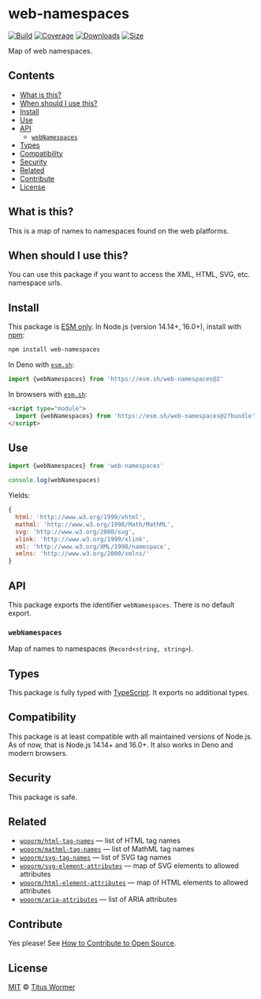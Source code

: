 # web-namespaces

[![Build][build-badge]][build]
[![Coverage][coverage-badge]][coverage]
[![Downloads][downloads-badge]][downloads]
[![Size][size-badge]][size]

Map of web namespaces.

## Contents

*   [What is this?](#what-is-this)
*   [When should I use this?](#when-should-i-use-this)
*   [Install](#install)
*   [Use](#use)
*   [API](#api)
    *   [`webNamespaces`](#webnamespaces)
*   [Types](#types)
*   [Compatibility](#compatibility)
*   [Security](#security)
*   [Related](#related)
*   [Contribute](#contribute)
*   [License](#license)

## What is this?

This is a map of names to namespaces found on the web platforms.

## When should I use this?

You can use this package if you want to access the XML, HTML, SVG, etc.
namespace urls.

## Install

This package is [ESM only][esm].
In Node.js (version 14.14+, 16.0+), install with [npm][]:

```sh
npm install web-namespaces
```

In Deno with [`esm.sh`][esmsh]:

```js
import {webNamespaces} from 'https://esm.sh/web-namespaces@2'
```

In browsers with [`esm.sh`][esmsh]:

```html
<script type="module">
  import {webNamespaces} from 'https://esm.sh/web-namespaces@2?bundle'
</script>
```

## Use

```js
import {webNamespaces} from 'web-namespaces'

console.log(webNamespaces)
```

Yields:

```js
{
  html: 'http://www.w3.org/1999/xhtml',
  mathml: 'http://www.w3.org/1998/Math/MathML',
  svg: 'http://www.w3.org/2000/svg',
  xlink: 'http://www.w3.org/1999/xlink',
  xml: 'http://www.w3.org/XML/1998/namespace',
  xmlns: 'http://www.w3.org/2000/xmlns/'
}
```

## API

This package exports the identifier `webNamespaces`.
There is no default export.

### `webNamespaces`

Map of names to namespaces (`Record<string, string>`).

## Types

This package is fully typed with [TypeScript][].
It exports no additional types.

## Compatibility

This package is at least compatible with all maintained versions of Node.js.
As of now, that is Node.js 14.14+ and 16.0+.
It also works in Deno and modern browsers.

## Security

This package is safe.

## Related

*   [`wooorm/html-tag-names`](https://github.com/wooorm/html-tag-names)
    — list of HTML tag names
*   [`wooorm/mathml-tag-names`](https://github.com/wooorm/mathml-tag-names)
    — list of MathML tag names
*   [`wooorm/svg-tag-names`](https://github.com/wooorm/svg-tag-names)
    — list of SVG tag names
*   [`wooorm/svg-element-attributes`](https://github.com/wooorm/svg-element-attributes)
    — map of SVG elements to allowed attributes
*   [`wooorm/html-element-attributes`](https://github.com/wooorm/html-element-attributes)
    — map of HTML elements to allowed attributes
*   [`wooorm/aria-attributes`](https://github.com/wooorm/aria-attributes)
    — list of ARIA attributes

## Contribute

Yes please!
See [How to Contribute to Open Source][contribute].

## License

[MIT][license] © [Titus Wormer][author]

<!-- Definition -->

[build-badge]: https://github.com/wooorm/web-namespaces/workflows/main/badge.svg

[build]: https://github.com/wooorm/web-namespaces/actions

[coverage-badge]: https://img.shields.io/codecov/c/github/wooorm/web-namespaces.svg

[coverage]: https://codecov.io/github/wooorm/web-namespaces

[downloads-badge]: https://img.shields.io/npm/dm/web-namespaces.svg

[downloads]: https://www.npmjs.com/package/web-namespaces

[size-badge]: https://img.shields.io/bundlephobia/minzip/web-namespaces.svg

[size]: https://bundlephobia.com/result?p=web-namespaces

[npm]: https://docs.npmjs.com/cli/install

[esmsh]: https://esm.sh

[license]: license

[author]: https://wooorm.com

[esm]: https://gist.github.com/sindresorhus/a39789f98801d908bbc7ff3ecc99d99c

[typescript]: https://www.typescriptlang.org

[contribute]: https://opensource.guide/how-to-contribute/
